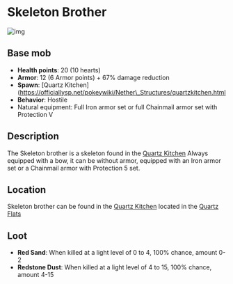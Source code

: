 # Skeleton Brother

![img](https://static.miraheze.org/stardustlabswiki/d/d8/Skeleton\_brother\_2.png)

## Base mob

* **Health points**: 20 (10 hearts)
* **Armor**: 12 (6 Armor points) + 67% damage reduction
* **Spawn**: \[Quartz Kitchen]\(https://officiallysp.net/pokeywiki/Nether\_Structures/quartzkitchen.html
* **Behavior**: Hostile
* Natural equipment: Full Iron armor set or full Chainmail armor set with Protection V

## Description

The Skeleton brother is a skeleton found in the [Quartz Kitchen](../nether-structures/quartzkitchen.md) Always equipped with a bow, it can be without armor, equipped with an Iron armor set or a Chainmail armor with Protection 5 set.

## Location

Skeleton brother can be found in the [Quartz Kitchen](../nether-structures/quartzkitchen.md) located in the [Quartz Flats](../nether-biomes/quartzflats.md)

## Loot

* **Red Sand**: When killed at a light level of 0 to 4, 100% chance, amount 0-2
* **Redstone Dust**: When killed at a light level of 4 to 15, 100% chance, amount 4-15
